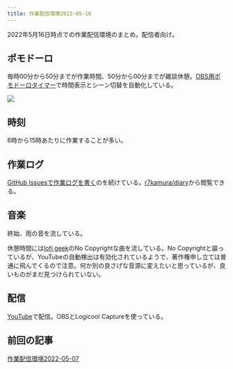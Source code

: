 ```yaml
---
title: 作業配信環境2022-05-16
---
```

2022年5月16日時点での作業配信環境のまとめ。配信者向け。

ポモドーロ
-----

毎時00分から50分までが作業時間、50分から00分までが雑談休憩。[OBS用ポモドーロタイマー](https://r7kamura.com/articles/2022-05-11-pomodoro-timer-for-obs)で時間表示とシーン切替を自動化している。

![](https://lh3.googleusercontent.com/BqAdvT_DnY2MOL50H6RfCWM0uq3iv5Yqov_OXlixN6CpMU-_F_g9j8yTsFt9TYvm6NCfBTigwdGMPnOyxuO3HfzQ-UQVfILf4K7kYIiJXok2iqJEPRM_QU1o0ZBo6-C0v_tkVpgzFJB9Z3sgQw)

時刻
--

6時から15時あたりに作業することが多い。

作業ログ
----

[GitHub Issuesで作業ログを](https://r7kamura.com/articles/2022-05-09-github-issues-for-working-log)[書く](https://r7kamura.com/articles/2022-05-09-github-issues-for-working-log)のを続けている。[r7kamura/diary](https://r7kamura.github.io/diary/)から閲覧できる。

音楽
--

終始、雨の音を流している。

休憩時間には[lofi geek](https://www.youtube.com/c/lofigeek)のNo Copyrightな曲を流している。No Copyrightと謳っているが、YouTubeの自動検出は有効化されているようで、著作権申し立ては普通に飛んでくるので注意。何か別の良さげな音源に変えたいと思っているが、良いものがまだ見つけられていない。

配信
--

[YouTube](https://www.youtube.com/channel/UC5s-KpSDGzxWPWNv94PnJHw)で配信。OBSとLogicool Captureを使っている。

前回の記事
-----

[作業配信環境2022-05-07](https://r7kamura.com/articles/2022-05-07-work-streaming-setup)
